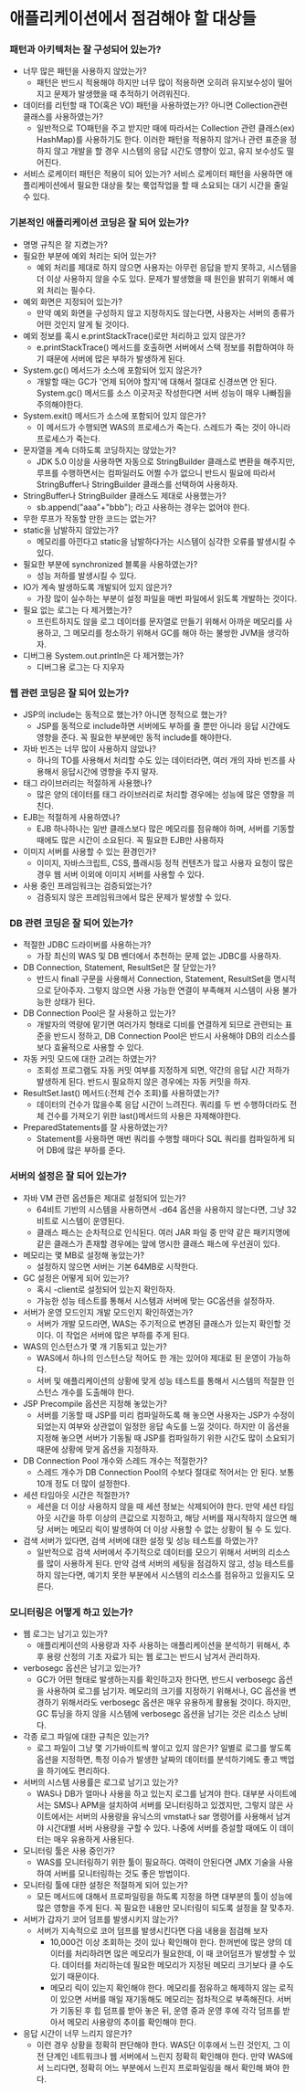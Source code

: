 # 애플리케이션에서 점검해야 할 대상들

### 패턴과 아키텍처는 잘 구성되어 있는가?
- 너무 많은 패턴을 사용하지 않았는가?
  - 패턴은 반드시 적용해야 하지만 너무 많이 적용하면 오히려 유지보수성이 떨어지고 문제가 발생했을 때 추적하기 어려워진다.
- 데이터를 리턴할 때 TO(혹은 VO) 패턴을 사용하였는가? 아니면 Collection관련 클래스를 사용하였는가?
  - 일반적으로 TO패턴을 주고 받지만 때에 따라서는 Collection 관련 클래스(ex) HashMap)를 사용하기도 한다. 
이러한 패턴을 적용하지 않거나 관련 표준을 정하지 않고 개발을 할 경우 시스템의 응답 시간도 영향이 있고, 유지 보수성도 떨어진다.
- 서비스 로케이터 패턴은 적용이 되어 있는가?
  서비스 로케이터 패턴을 사용하면 애플리케이션에서 필요한 대상을 찾는 룩업작업을 할 때 소요되는 대기 시간을 줄일 수 있다.

### 기본적인 애플리케이션 코딩은 잘 되어 있는가?
- 명명 규칙은 잘 지켰는가?
- 필요한 부분에 예외 처리는 되어 있는가?
  - 예외 처리를 제대로 하지 않으면 사용자는 아무런 응답을 받지 못하고, 시스템을 더 이상 사용하지 않을 수도 있다. 
  문제가 발생했을 때 원인을 밝히기 위해서 예외 처리는 필수다.
- 예외 화면은 지정되어 있는가?
  - 만약 예외 화면을 구성하지 않고 지정하지도 않는다면, 사용자는 서버의 종류가 어떤 것인지 알게 될 것이다.
- 예외 정보를 혹시 e.printStackTrace()로만 처리하고 있지 않은가?
  - e.printStackTrace() 메서드를 호출하면 서버에서 스택 정보를 취합하여야 하기 때문에 서버에 많은 부하가 발생하게 된다.
- System.gc() 메서드가 소스에 포함되어 있지 않은가?
  - 개발할 때는 GC가 '언제 되어야 할지'에 대해서 절대로 신경쓰면 안 된다. System.gc() 메서드를 소스 이곳저곳 작성한다면 서버 성능이 매우 나빠짐을 주의해야한다.
- System.exit() 메서드가 소스에 포함되어 있지 않은가?
  - 이 메서드가 수행되면 WAS의 프로세스가 죽는다. 스레드가 죽는 것이 아니라 프로세스가 죽는다.
- 문자열을 계속 더하도록 코딩하지는 않았는가?
  - JDK 5.0 이상을 사용하면 자동으로 StringBuilder 클래스로 변환을 해주지만, 
  루프를 수행하면서는 컴파일러도 어쩔 수가 없으니 반드시 필요에 따라서 StringBuffer나 StringBuilder 클래스를 선택하여 사용하자.
- StringBuffer나 StringBuilder 클래스도 제대로 사용했는가?   
  - sb.append("aaa"+"bbb"); 라고 사용하는 경우는 없어야 한다. 
- 무한 루프가 작동할 만한 코드는 없는가?
- static을 남발하지 않았는가?
  - 메모리를 아낀다고 static을 남발하다가는 시스템이 심각한 오류를 발생시킬 수 있다.
- 필요한 부분에 synchronized 블록을 사용하였는가?
  - 성능 저하를 발생시킬 수 있다. 
- IO가 계속 발생하도록 개발되어 있지 않은가?
  - 가장 많이 실수하는 부분이 설정 파일을 매번 파일에서 읽도록 개발하는 것이다.
- 필요 없는 로그는 다 제거했는가?
  - 프린트하지도 않을 로그 데이터를 문자열로 만들기 위해서 아까운 메모리를 사용하고, 그 메모리를 청소하기 위해서 GC를 해야 하는 불쌍한 JVM을 생각하자.
- 디버그용 System.out.println은 다 제거했는가?
  - 디버그용 로그는 다 지우자 
  
### 웹 관련 코딩은 잘 되어 있는가?
- JSP의 include는 동적으로 했는가? 아니면 정적으로 했는가?
  - JSP를 동적으로 include하면 서버에도 부하를 줄 뿐만 아니라 응답 시간에도 영향을 준다. 꼭 필요한 부분에만 동적 include를 해야한다.
- 자바 빈즈는 너무 많이 사용하지 않았나?
  - 하나의 TO를 사용해서 처리할 수도 있는 데이터라면, 여러 개의 자바 빈즈를 사용해서 응답시간에 영향을 주지 말자.
- 태그 라이브러리는 적절하게 사용했나?
  - 많은 양의 데이터를 태그 라이브러리로 처리할 경우에는 성능에 많은 영향을 끼친다.
- EJB는 적절하게 사용하였나?
  - EJB 하나하나는 일반 클래스보다 많은 메모리를 점유해야 하며, 서버를 기동할 때에도 많은 시간이 소요된다. 꼭 필요한 EJB만 사용하자
- 이미지 서버를 사용할 수 있는 환경인가?
  - 이미지, 자바스크립트, CSS, 플래시등 정적 컨텐츠가 많고 사용자 요청이 많은 경우 웹 서버 이외에 이미지 서버를 사용할 수 있다.
- 사용 중인 프레임워크는 검증되었는가?
  - 검증되지 않은 프레임워크에서 많은 문제가 발생할 수 있다.

### DB 관련 코딩은 잘 되어 있는가?
- 적절한 JDBC 드라이버를 사용하는가?
  - 가장 최신의 WAS 및 DB 벤더에서 추천하는 문제 없는 JDBC를 사용하자.
- DB Connection, Statement, ResultSet은 잘 닫았는가?
  - 반드시 finall 구문을 사용해서 Connection, Statement, ResultSet을 명시적으로 닫아주자. 그렇지 않으면 사용 가능한 연결이 부족해져 시스템이 사용 불가능한 상태가 된다.
- DB Connection Pool은 잘 사용하고 있는가?
  - 개발자의 역량에 맡기면 여러가지 형태로 디비를 연결하게 되므로 관련되는 표준을 반드시 정하고, DB Connection Pool은 반드시 사용해야 DB의 리소스를 보다 효율적으로 사용할 수 있다.
- 자동 커밋 모드에 대한 고려는 하였는가?
  - 조회성 프로그램도 자동 커밋 여부를 지정하게 되면, 약간의 응답 시간 저하가 발생하게 된다. 반드시 필요하지 않은 경우에는 자동 커밋을 하자.
- ResultSet.last() 메서드(:전체 건수 조회)를 사용하였는가?
  - 데이터의 건수가 많을수록 응답 시간이 느려진다. 쿼리를 두 번 수행하더라도 전체 건수를 가져오기 위한 last()메서드의 사용은 자제해야한다. 
- PreparedStatements를 잘 사용하였는가?
  - Statement를 사용하면 매번 쿼리를 수행할 때마다 SQL 쿼리를 컴파일하게 되어 DB에 많은 부하를 준다.

### 서버의 설정은 잘 되어 있는가?
- 자바 VM 관련 옵션들은 제대로 설정되어 있는가?
  - 64비트 기반의 시스템을 사용하면서 -d64 옵션을 사용하지 않는다면, 그냥 32 비트로 시스템이 운영된다.
  - 클래스 패스는 순차적으로 인식된다. 여러 JAR 파일 중 만약 같은 패키지명에 같은 클래스가 존재할 경우에는 앞에 명시한 클래스 패스에 우선권이 있다.
- 메모리는 몇 MB로 설정해 놓았는가?
  - 설정하지 않으면 서버는 기본 64MB로 시작한다.
- GC 설정은 어떻게 되어 있는가?
  - 혹시 -client로 설정되어 있는지 확인하자.
  - 가능한 성능 테스트를 통해서 시스템과 서버에 맞는 GC옵션을 설정하자.
- 서버가 운영 모드인지 개발 모드인지 확인하였는가?
  - 서버가 개발 모드라면, WAS는 주기적으로 변경된 클래스가 있는지 확인할 것이다. 이 작업은 서버에 많은 부하를 주게 된다.
- WAS의 인스턴스가 몇 개 기동되고 있는가?
  - WAS에서 하나의 인스턴스당 적어도 한 개는 있어야 제대로 된 운영이 가능하다.
  - 서버 및 애플리케이션의 상황에 맞게 성능 테스트를 통해서 시스템의 적절한 인스턴스 개수를 도출해야 한다.
- JSP Precompile 옵션은 지정해 놓았는가?
  - 서버를 기동할 때 JSP를 미리 컴파일하도록 해 놓으면 사용자는 JSP가 수정이 되었는지 여부와 상관없이 일정한 응답 속도를 느낄 것이다.
하지만 이 옵션을 지정해 놓으면 서버가 기동될 때 JSP를 컴파일하기 위한 시간도 많이 소요되기 때문에 상황에 맞게 옵션을 지정하자.
- DB Connection Pool 개수와 스레드 개수는 적절한가?
  - 스레드 개수가 DB Connection Pool의 수보다 절대로 적어서는 안 된다. 보통 10개 정도 더 많이 설정한다.
- 세션 타임아웃 시간은 적절한가?
  - 세션을 더 이상 사용하지 않을 때 세션 정보는 삭제되어야 한다. 만약 세션 타임아웃 시간을 하루 이상의 큰값으로 지정하고, 해당 서버를 재시작하지 않으면 해당 서버는 메모리 릭이 발생하여 더 이상 사용할 수 없는 상황이 될 수 도 있다.
- 검색 서버가 있다면, 검색 서버에 대한 설정 및 성능 테스트를 하였는가?
  - 일반적으로 검색 서버에서 주기적으로 데이터를 모으기 위해서 서버의 리소스를 많이 사용하게 된다.
만약 검색 서버의 세팅을 점검하지 않고, 성능 테스트를 하지 않는다면, 예기치 못한 부분에서 시스템의 리소스를 점유하고 있을지도 모른다.

### 모니터링은 어떻게 하고 있는가?
- 웹 로그는 남기고 있는가?
  - 애플리케이션의 사용량과 자주 사용하는 애플리케이션을 분석하기 위해서, 추후 용량 산정의 기초 자료가 되는 웹 로그는 반드시 남겨서 관리하자.
- verbosegc 옵션은 남기고 있는가?
  - GC가 어떤 형태로 발생하는지를 확인하고자 한다면, 반드시 verbosegc 옵션을 사용하여 로그를 남기자. 
메모리의 크기를 지정하기 위해서나, GC 옵션을 변경하기 위해서라도 verbosegc 옵션은 매우 유용하게 활용될 것이다. 하지만, GC 튜닝을 하지 않을 시스템에 verbosegc 옵션을 남기는 것은 리소스 낭비다.
- 각종 로그 파일에 대한 규칙은 있는가?
  - 로그 파일이 그냥 몇 기가바이트씩 쌓이고 있지 않은가? 일별로 로그를 쌓도록 옵션을 지정하면, 특정 이슈가 발생한 날짜의 데이터를 분석하기에도 좋고 백업을 하기에도 편리하다.
- 서버의 시스템 사용률은 로그로 남기고 있는가?
  - WAS나 DB가 얼마나 사용을 하고 있는지 로그를 남겨야 한다. 
  대부분 사이트에서는 SMS나 APM을 설치하여 서버를 모니터링하고 있겠지만, 그렇지 않은 사이트에서는 서버의 사용량을 유닉스의 vmstat나 sar 명령어를 사용해서 남겨야 시간대별 서버 사용량을 구할 수 있다.
  나중에 서버를 증설할 때에도 이 데이터는 매우 유용하게 사용된다.
- 모니터링 툴은 사용 중인가?
  - WAS를 모니터링하기 위한 툴이 필요하다. 여력이 안된다면 JMX 기술을 사용하여 서버를 모니터링하는 것도 좋은 방법이다.
- 모니터링 툴에 대한 설정은 적절하게 되어 있는가?
  - 모든 메서드에 대해서 프로파일링을 하도록 지정을 하면 대부분의 툴이 성능에 많은 영향을 주게 된다. 꼭 필요한 내용만 모니터링이 되도록 설정을 잘 맞추자.
- 서버가 갑자기 코어 덤프를 발생시키지 않는가?
  - 서버가 지속적으로 코어 덤프를 발생시킨다면 다음 내용을 점검해 보자
    - 10,000건 이상 조회하는 것이 있나 확인해야 한다. 한꺼번에 많은 양의 데이터를 처리하려면 많은 메모리가 필요한데, 이 때 코어덤프가 발생할 수 있다. 데이터를 처리하는데 필요한 메모리가 지정된 메모리 크기보다 클 수도 있기 때문이다.
    - 메모리 릭이 있는지 확인해야 한다. 메모리를 점유하고 해제하지 않는 로직이 있으면 서버를 매일 재기동해도 메모리는 점차적으로 부족해진다. 서버가 기동된 후 힙 덤프를 받아 놓은 뒤, 운영 중과 운영 후에 각각 덤프를 받아서 메모리 사용량의 추이를 확인해야 한다.
- 응답 시간이 너무 느리지 않은가?
  - 이런 경우 상황을 정확히 판단해야 한다. WAS단 이후에서 느린 것인지, 그 이전 단계인 네트워크나 웹 서버에서 느린지 정확히 확인해야 한다. 
  만약 WAS에서 느리다면, 정확히 어느 부분에서 느린지 프로파일링을 해서 확인해 봐야 한다.
  
   